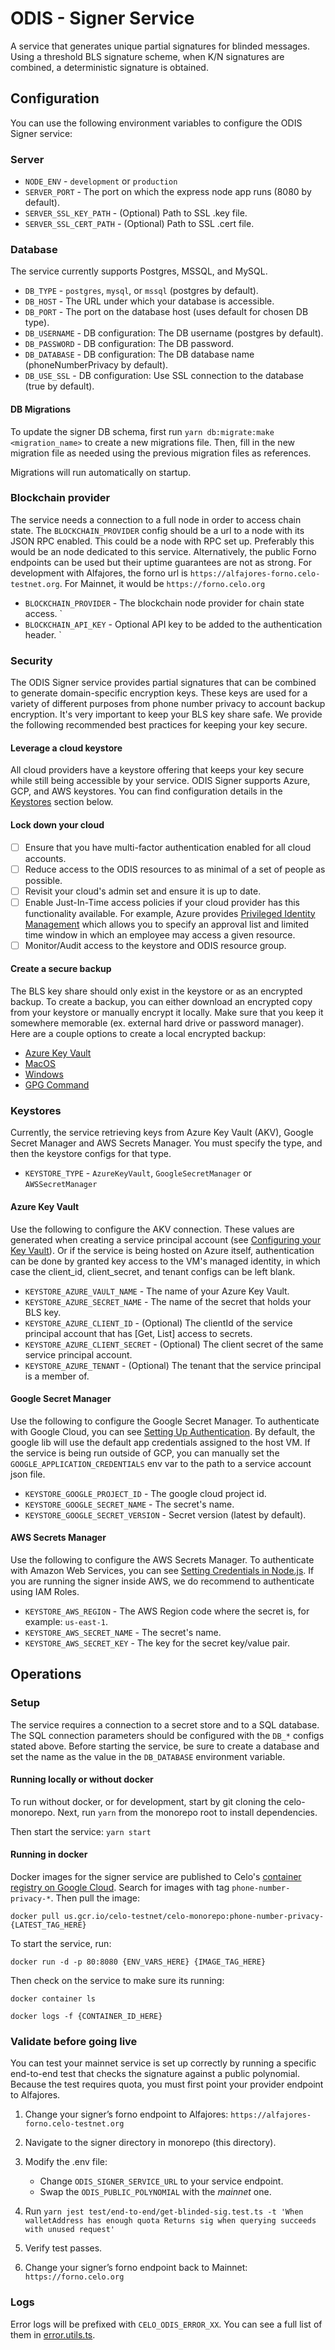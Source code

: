 # ODIS - Signer Service

A service that generates unique partial signatures for blinded messages. Using a threshold BLS signature scheme, when K/N signatures are combined, a deterministic signature is obtained.

## Configuration

You can use the following environment variables to configure the ODIS Signer service:

### Server

- `NODE_ENV` - `development` or `production`
- `SERVER_PORT` - The port on which the express node app runs (8080 by default).
- `SERVER_SSL_KEY_PATH` - (Optional) Path to SSL .key file.
- `SERVER_SSL_CERT_PATH` - (Optional) Path to SSL .cert file.

### Database

The service currently supports Postgres, MSSQL, and MySQL.

- `DB_TYPE` - `postgres`, `mysql`, or `mssql` (postgres by default).
- `DB_HOST` - The URL under which your database is accessible.
- `DB_PORT` - The port on the database host (uses default for chosen DB type).
- `DB_USERNAME` - DB configuration: The DB username (postgres by default).
- `DB_PASSWORD` - DB configuration: The DB password.
- `DB_DATABASE` - DB configuration: The DB database name (phoneNumberPrivacy by default).
- `DB_USE_SSL` - DB configuration: Use SSL connection to the database (true by default).

#### DB Migrations

To update the signer DB schema, first run `yarn db:migrate:make <migration_name>` to create a new migrations file. Then, fill in the new migration file as needed using the previous migration files as references.

Migrations will run automatically on startup.

### Blockchain provider

The service needs a connection to a full node in order to access chain state. The `BLOCKCHAIN_PROVIDER` config should be a url to a node with its JSON RPC enabled.
This could be a node with RPC set up. Preferably this would be an node dedicated to this service. Alternatively, the public Forno endpoints can be used but their uptime guarantees are not as strong. For development with Alfajores, the forno url is `https://alfajores-forno.celo-testnet.org`. For Mainnet, it would be `https://forno.celo.org`

- `BLOCKCHAIN_PROVIDER` - The blockchain node provider for chain state access. `
- `BLOCKCHAIN_API_KEY` - Optional API key to be added to the authentication header. `

### Security

The ODIS Signer service provides partial signatures that can be combined to generate domain-specific encryption keys. These keys are used for a variety of different purposes from phone number privacy to account backup encryption. It's very important to keep your BLS key share safe. We provide the following recommended best practices for keeping your key secure.

#### Leverage a cloud keystore

All cloud providers have a keystore offering that keeps your key secure while still being accessible by your service. ODIS Signer supports Azure, GCP, and AWS keystores. You can find configuration details in the [Keystores](#keystores) section below.

#### Lock down your cloud

- [ ] Ensure that you have multi-factor authentication enabled for all cloud accounts.
- [ ] Reduce access to the ODIS resources to as minimal of a set of people as possible.
- [ ] Revisit your cloud's admin set and ensure it is up to date.
- [ ] Enable Just-In-Time access policies if your cloud provider has this functionality available. For example, Azure provides [Privileged Identity Management](https://docs.microsoft.com/en-us/azure/active-directory/privileged-identity-management/pim-configure) which allows you to specify an approval list and limited time window in which an employee may access a given resource.
- [ ] Monitor/Audit access to the keystore and ODIS resource group.

#### Create a secure backup

The BLS key share should only exist in the keystore or as an encrypted backup. To create a backup, you can either download an encrypted copy from your keystore or manually encrypt it locally. Make sure that you keep it somewhere memorable (ex. external hard drive or password manager). Here are a couple options to create a local encrypted backup:

- [Azure Key Vault](https://docs.microsoft.com/en-us/azure/key-vault/general/backup?tabs=azure-cli)
- [MacOS](https://support.apple.com/guide/mac-help/protect-your-mac-information-with-encryption-mh40593/mac)
- [Windows](https://support.microsoft.com/en-us/windows/how-to-encrypt-a-file-1131805c-47b8-2e3e-a705-807e13c10da7)
- [GPG Command](https://www.gnupg.org/gph/en/manual/x110.html)

### Keystores

Currently, the service retrieving keys from Azure Key Vault (AKV), Google Secret Manager and AWS Secrets Manager.
You must specify the type, and then the keystore configs for that type.

- `KEYSTORE_TYPE` - `AzureKeyVault`, `GoogleSecretManager` or `AWSSecretManager`

#### Azure Key Vault

Use the following to configure the AKV connection. These values are generated when creating a service principal account (see [Configuring your Key Vault](https://www.npmjs.com/package/@azure/keyvault-keys#configuring-your-key-vault)). Or if the service is being hosted on Azure itself, authentication can be done by granted key access to the VM's managed identity, in which case the client_id, client_secret, and tenant configs can be left blank.

- `KEYSTORE_AZURE_VAULT_NAME` - The name of your Azure Key Vault.
- `KEYSTORE_AZURE_SECRET_NAME` - The name of the secret that holds your BLS key.
- `KEYSTORE_AZURE_CLIENT_ID` - (Optional) The clientId of the service principal account that has [Get, List] access to secrets.
- `KEYSTORE_AZURE_CLIENT_SECRET` - (Optional) The client secret of the same service principal account.
- `KEYSTORE_AZURE_TENANT` - (Optional) The tenant that the service principal is a member of.

#### Google Secret Manager

Use the following to configure the Google Secret Manager. To authenticate with Google Cloud, you can see [Setting Up Authentication](https://cloud.google.com/docs/authentication/production). By default, the google lib will use the default app credentials assigned to the host VM. If the service is being run outside of GCP, you can manually set the `GOOGLE_APPLICATION_CREDENTIALS` env var to the path to a service account json file.

- `KEYSTORE_GOOGLE_PROJECT_ID` - The google cloud project id.
- `KEYSTORE_GOOGLE_SECRET_NAME` - The secret's name.
- `KEYSTORE_GOOGLE_SECRET_VERSION` - Secret version (latest by default).

#### AWS Secrets Manager

Use the following to configure the AWS Secrets Manager. To authenticate with Amazon Web Services, you can see [Setting Credentials in Node.js](https://docs.aws.amazon.com/sdk-for-javascript/v2/developer-guide/setting-credentials-node.html). If you are running the signer inside AWS, we do recommend to authenticate using IAM Roles.

- `KEYSTORE_AWS_REGION` - The AWS Region code where the secret is, for example: `us-east-1`.
- `KEYSTORE_AWS_SECRET_NAME` - The secret's name.
- `KEYSTORE_AWS_SECRET_KEY` - The key for the secret key/value pair.

## Operations

### Setup

The service requires a connection to a secret store and to a SQL database. The SQL connection parameters should be configured with the `DB_*` configs stated above. Before starting the service, be sure to create a database and set the name as the value in the `DB_DATABASE` environment variable.

#### Running locally or without docker

To run without docker, or for development, start by git cloning the celo-monorepo. Next, run `yarn` from the monorepo root to install dependencies.

Then start the service: `yarn start`

#### Running in docker

Docker images for the signer service are published to Celo's [container registry on Google Cloud](https://console.cloud.google.com/gcr/images/celo-testnet/US/celo-monorepo). Search for images with tag `phone-number-privacy-*`. Then pull the image:

`docker pull us.gcr.io/celo-testnet/celo-monorepo:phone-number-privacy-{LATEST_TAG_HERE}`

To start the service, run:

`docker run -d -p 80:8080 {ENV_VARS_HERE} {IMAGE_TAG_HERE}`

Then check on the service to make sure its running:

`docker container ls`

`docker logs -f {CONTAINER_ID_HERE}`

### Validate before going live

You can test your mainnet service is set up correctly by running a specific end-to-end test that checks the signature against a public polynomial. Because the test requires quota, you must first point your provider endpoint to Alfajores.

1. Change your signer’s forno endpoint to Alfajores: `https://alfajores-forno.celo-testnet.org`
2. Navigate to the signer directory in monorepo (this directory).
3. Modify the .env file:

   - Change `ODIS_SIGNER_SERVICE_URL` to your service endpoint.
   - Swap the `ODIS_PUBLIC_POLYNOMIAL` with the *mainnet* one.

4. Run `yarn jest test/end-to-end/get-blinded-sig.test.ts -t 'When walletAddress has enough quota Returns sig when querying succeeds with unused request'`
5. Verify test passes.
6. Change your signer’s forno endpoint back to Mainnet: `https://forno.celo.org`

### Logs

Error logs will be prefixed with `CELO_ODIS_ERROR_XX`. You can see a full list of them in [error.utils.ts](https://github.com/celo-org/celo-monorepo/blob/master/packages/phone-number-privacy/signer/src/common/error-utils.ts).
